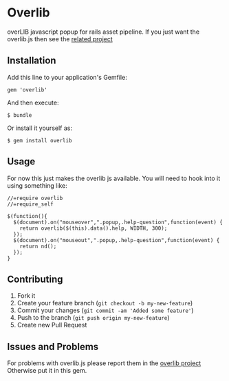 # Overlib

overLIB javascript popup for rails asset pipeline.
If you just want the overlib.js then see the [related project](http://github.com/overlib/overlib)

## Installation

Add this line to your application's Gemfile:

    gem 'overlib'

And then execute:

    $ bundle

Or install it yourself as:

    $ gem install overlib

## Usage

For now this just makes the overlib js available.   You will need to hook into it using something like:
```
//=require overlib
//=require_self

$(function(){
  $(document).on("mouseover",".popup,.help-question",function(event) {
    return overlib($(this).data().help, WIDTH, 300);
  });
  $(document).on("mouseout",".popup,.help-question",function(event) {
    return nd();
  });
}
```
## Contributing

1. Fork it
2. Create your feature branch (`git checkout -b my-new-feature`)
3. Commit your changes (`git commit -am 'Added some feature'`)
4. Push to the branch (`git push origin my-new-feature`)
5. Create new Pull Request

## Issues and Problems
For problems with overlib.js please report them in the [overlib project](http://github.com/overlib/overlib)  Otherwise put it in this gem.
